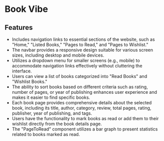 # Book Vibe


## Features

- Includes navigation links to essential sections of the website, such as "Home," "Listed Books," "Pages to Read," and "Pages to Wishlist."
- The navbar provides a responsive design suitable for various screen sizes, including desktop and mobile devices.
- Utilizes a dropdown menu for smaller screens (e.g., mobile) to accommodate navigation links effectively without cluttering the interface.
- Users can view a list of books categorized into "Read Books" and "Wishlist Books."
- The ability to sort books based on different criteria such as rating, number of pages, or year of publishing enhances user experience and makes it easier to find specific books.
- Each book page provides comprehensive details about the selected book, including its title, author, category, review, total pages, rating, publisher, year of publishing, and tags.
- Users have the functionality to mark books as read or add them to their wishlist directly from the book details page.
- The "PageToRead" component utilizes a bar graph to present statistics related to books marked as read.